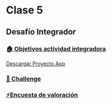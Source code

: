# Clase 5

## Desafío Integrador

### [🏠 Objetivos actividad integradora](./🏠%20Objetivos%20actividad%20integradora.pdf)

[Descargar Proyecto App](https://drive.google.com/file/d/1pEijY7L7BnHyt8bWb4lVZJMcexhDOBwd/view?usp=drive_link)

### [👣 Challenge](./👣%20Challenge.pdf)

### [⚡Encuesta de valoración](./⚡Encuesta%20de%20valoración.pdf)
